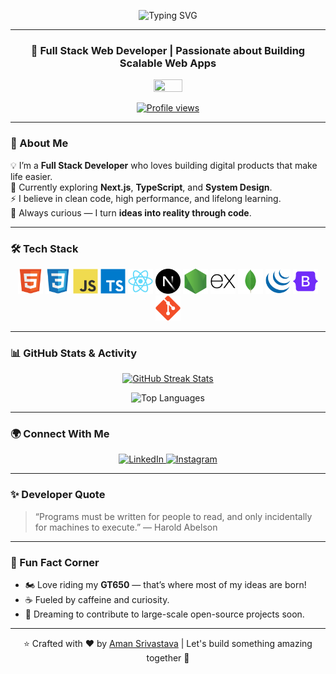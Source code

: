 <!-- Animated Banner -->
<p align="center">
  <img src="https://readme-typing-svg.herokuapp.com?font=Fira+Code&size=30&duration=3000&pause=1000&color=36BCF7&center=true&vCenter=true&width=700&lines=Hey+there!+I'm+Aman+Srivastava+👋;Full+Stack+Web+Developer+💻; +React+|+Next.js+|+Node.js+|+MongoDB;Welcome+to+my+GitHub+Profile!+🚀" alt="Typing SVG">
</p>

---

<h3 align="center">🚀 Full Stack Web Developer | Passionate about Building Scalable Web Apps</h3>

<p align="center">
  <img src="https://www.pngplay.com/wp-content/uploads/13/Programmer-Transparent-File.png" width="30%" height="8%"/>
</p>

<p align="center">
  <a href="https://github.com/srivastava02aman">
    <img src="https://komarev.com/ghpvc/?username=srivastava02aman&label=Profile%20Views&color=129e00&style=plastic" alt="Profile views"/>
  </a>
</p>

---

### 🧠 About Me  
💡 I’m a **Full Stack Developer** who loves building digital products that make life easier.  
🌱 Currently exploring **Next.js**, **TypeScript**, and **System Design**.  
⚡ I believe in clean code, high performance, and lifelong learning.  
🎯 Always curious — I turn **ideas into reality through code**.  

---

### 🛠️ Tech Stack

<p align="center">
  <img src="https://github.com/devicons/devicon/blob/master/icons/html5/html5-original.svg" width="40px" alt="HTML5"/>
  <img src="https://github.com/devicons/devicon/blob/master/icons/css3/css3-original.svg" width="40px" alt="CSS3"/>
  <img src="https://github.com/devicons/devicon/blob/master/icons/javascript/javascript-original.svg" width="40px" alt="JavaScript"/>
  <img src="https://github.com/devicons/devicon/blob/master/icons/typescript/typescript-original.svg" width="40px" alt="TypeScript"/>
  <img src="https://github.com/devicons/devicon/blob/master/icons/react/react-original.svg" width="40px" alt="React"/>
  <img src="https://github.com/devicons/devicon/blob/master/icons/nextjs/nextjs-original.svg" width="40px" alt="Next.js"/>
  <img src="https://github.com/devicons/devicon/blob/master/icons/nodejs/nodejs-original.svg" width="40px" alt="Node.js"/>
  <img src="https://github.com/devicons/devicon/blob/master/icons/express/express-original.svg" width="40px" alt="Express"/>
  <img src="https://github.com/devicons/devicon/blob/master/icons/mongodb/mongodb-original.svg" width="40px" alt="MongoDB"/>
  <img src="https://github.com/devicons/devicon/blob/master/icons/jquery/jquery-original.svg" width="40px" alt="jQuery"/>
  <img src="https://github.com/devicons/devicon/blob/master/icons/bootstrap/bootstrap-plain.svg" width="40px" alt="Bootstrap"/>
  <img src="https://github.com/devicons/devicon/blob/master/icons/git/git-original.svg" width="40px" alt="Git"/>
</p>

---

### 📊 GitHub Stats & Activity

<p align="center">
  <a href="https://github.com/srivastava02aman">
    <img src="https://github-readme-streak-stats.herokuapp.com/?user=srivastava02aman&theme=react&hide_border=true&bg_color=0D1117" alt="GitHub Streak Stats"/>
  </a>
</p>

<p align="center">
  <img src="https://github-readme-stats.vercel.app/api/top-langs/?username=srivastava02aman&layout=compact&theme=react&hide_border=true&bg_color=0D1117" alt="Top Languages"/>
</p>

---

### 🌍 Connect With Me  

<p align="center">
  <a href="https://linkedin.com/in/srivastava02aman" target="blank">
    <img src="https://cliply.co/wp-content/uploads/2021/02/372102050_LINKEDIN_ICON_400px.gif" width="40" height="40" alt="LinkedIn"/>
  </a>
  <a href="https://instagram.com/amaan_sri/" target="blank">
    <img src="https://cliply.co/wp-content/uploads/2019/07/371907300_INSTAGRAM_ICON_400px.gif" width="40" height="40" alt="Instagram"/>
  </a>
</p>

---

### ✨ Developer Quote
> “Programs must be written for people to read, and only incidentally for machines to execute.” — Harold Abelson

---

### 🧩 Fun Fact Corner
- 🏍️ Love riding my **GT650** — that’s where most of my ideas are born!  
- ☕ Fueled by caffeine and curiosity.  
- 🌌 Dreaming to contribute to large-scale open-source projects soon.  

---

<p align="center">⭐️ Crafted with ❤️ by <a href="https://github.com/srivastava02aman">Aman Srivastava</a> | Let's build something amazing together 🚀</p>
